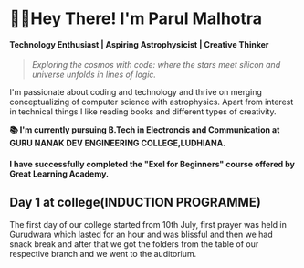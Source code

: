 # **👋🏻Hey There! I'm Parul Malhotra**

#### **Technology Enthusiast | Aspiring Astrophysicist | Creative Thinker**

>_Exploring the cosmos with code: where the stars meet silicon and universe unfolds in lines of logic._

I'm passionate about coding and technology and thrive on merging conceptualizing of computer science with astrophysics. Apart from interest in technical things I like reading books and different types of creativity.


**📚 I'm currently pursuing B.Tech in Electroncis and Communication at GURU NANAK DEV ENGINEERING COLLEGE,LUDHIANA.**




#### I have successfully completed the "Exel for Beginners" course offered by Great Learning Academy.




## **Day 1 at college(INDUCTION PROGRAMME)**
The first day of our college started from 10th July, first prayer was held in Gurudwara which lasted for an hour and was blissful and then we had snack break and after that we got the folders from the table of our respective branch and we went to the auditorium.






